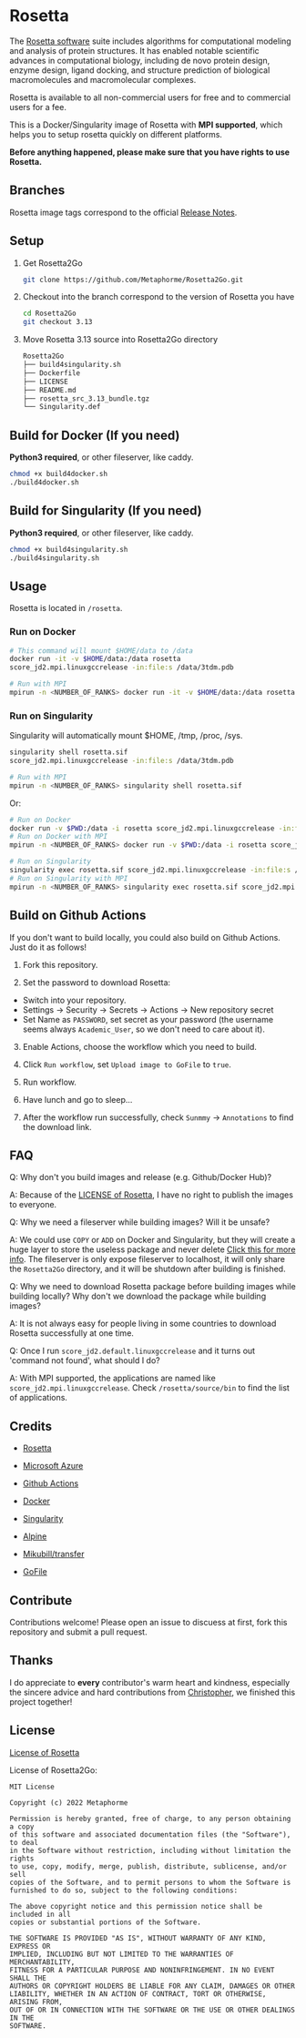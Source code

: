 # Rosetta

The [Rosetta software](https://www.rosettacommons.org/) suite includes algorithms for computational modeling and analysis of protein structures. It has enabled notable scientific advances in computational biology, including de novo protein design, enzyme design, ligand docking, and structure prediction of biological macromolecules and macromolecular complexes.

Rosetta is available to all non-commercial users for free and to commercial users for a fee.

This is a Docker/Singularity image of Rosetta with **MPI supported**, which helps you to setup rosetta quickly on different platforms.

**Before anything happened, please make sure that you have rights to use Rosetta.**

## Branches

Rosetta image tags correspond to the official [Release Notes](https://www.rosettacommons.org/docs/latest/release-notes).

## Setup

1. Get Rosetta2Go
    ```bash
    git clone https://github.com/Metaphorme/Rosetta2Go.git
    ```

2. Checkout into the branch correspond to the version of Rosetta you have
    ```bash
    cd Rosetta2Go
    git checkout 3.13
    ```

3. Move Rosetta 3.13 source into Rosetta2Go directory
    ```bash
    Rosetta2Go
    ├── build4singularity.sh
    ├── Dockerfile
    ├── LICENSE
    ├── README.md
    ├── rosetta_src_3.13_bundle.tgz
    └── Singularity.def
    ```

## Build for Docker (If you need)

**Python3 required**, or other fileserver, like caddy.

```bash
chmod +x build4docker.sh
./build4docker.sh
```

## Build for Singularity (If you need)

**Python3 required**, or other fileserver, like caddy.

```bash
chmod +x build4singularity.sh
./build4singularity.sh
```

## Usage

Rosetta is located in `/rosetta`.

### Run on Docker

```bash
# This command will mount $HOME/data to /data
docker run -it -v $HOME/data:/data rosetta
score_jd2.mpi.linuxgccrelease -in:file:s /data/3tdm.pdb

# Run with MPI
mpirun -n <NUMBER_OF_RANKS> docker run -it -v $HOME/data:/data rosetta
```

### Run on Singularity
Singularity will automatically mount $HOME, /tmp, /proc, /sys.

```bash
singularity shell rosetta.sif
score_jd2.mpi.linuxgccrelease -in:file:s /data/3tdm.pdb

# Run with MPI
mpirun -n <NUMBER_OF_RANKS> singularity shell rosetta.sif
```

Or:

```bash
# Run on Docker
docker run -v $PWD:/data -i rosetta score_jd2.mpi.linuxgccrelease -in:file:s /data/3tdm.pdb
# Run on Docker with MPI
mpirun -n <NUMBER_OF_RANKS> docker run -v $PWD:/data -i rosetta score_jd2.mpi.linuxgccrelease -in:file:s /data/3tdm.pdb

# Run on Singularity
singularity exec rosetta.sif score_jd2.mpi.linuxgccrelease -in:file:s /data/3tdm.pdb
# Run on Singularity with MPI
mpirun -n <NUMBER_OF_RANKS> singularity exec rosetta.sif score_jd2.mpi.linuxgccrelease -in:file:s /data/3tdm.pdb
```

## Build on Github Actions

If you don't want to build locally, you could also build on Github Actions. Just do it as follows!

1. Fork this repository.

2. Set the password to download Rosetta:
- Switch into your repository.
- Settings -> Security -> Secrets -> Actions -> New repository secret
- Set Name as `PASSWORD`, set secret as your password (the username seems always `Academic_User`, so we don't need to care about it).

3. Enable Actions, choose the workflow which you need to build.

4. Click `Run workflow`, set `Upload image to GoFile` to `true`.

5. Run workflow.

6. Have lunch and go to sleep...

7. After the workflow run successfully, check `Sunmmy` -> `Annotations` to find the download link.

## FAQ

Q: Why don't you build images and release (e.g. Github/Docker Hub)?

A: Because of the [LICENSE of Rosetta](https://www.rosettacommons.org/software/license-and-download), I have no right to publish the images to everyone.

Q: Why we need a fileserver while building images? Will it be unsafe?

A: We could use `COPY` or `ADD` on Docker and Singularity, but they will create a huge layer to store the useless package and never delete [Click this for more info](https://docs.docker.com/storage/storagedriver/#images-and-layers). The fileserver is only expose fileserver to localhost, it will only share the `Rosetta2Go` directory, and it will be shutdown after building is finished.

Q: Why we need to download Rosetta package before building images while building locally? Why don't we download the package while building images?

A: It is not always easy for people living in some countries to download Rosetta successfully at one time.

Q: Once I run `score_jd2.default.linuxgccrelease` and it turns out 'command not found', what should I do?

A: With MPI supported, the applications are named like `score_jd2.mpi.linuxgccrelease`. Check `/rosetta/source/bin` to find the list of applications.

## Credits

- [Rosetta](https://www.rosettacommons.org/)

- [Microsoft Azure](https://azure.microsoft.com/zh-cn/)

- [Github Actions](https://github.com/features/actions/)

- [Docker](https://www.docker.com/)

- [Singularity](https://sylabs.io/)

- [Alpine](https://www.alpinelinux.org/)

- [Mikubill/transfer](https://github.com/Mikubill/transfer)

- [GoFile](https://gofile.io/)

## Contribute

Contributions welcome! Please open an issue to discuess at first, fork this repository and submit a pull request.

## Thanks

I do appreciate to **every** contributor's warm heart and kindness, especially the sincere advice and hard contributions from [Christopher](https://github.com/CondaPereira), we finished this project together!

## License

[License of Rosetta](https://www.rosettacommons.org/software/license-and-download)

License of Rosetta2Go:

```
MIT License

Copyright (c) 2022 Metaphorme

Permission is hereby granted, free of charge, to any person obtaining a copy
of this software and associated documentation files (the "Software"), to deal
in the Software without restriction, including without limitation the rights
to use, copy, modify, merge, publish, distribute, sublicense, and/or sell
copies of the Software, and to permit persons to whom the Software is
furnished to do so, subject to the following conditions:

The above copyright notice and this permission notice shall be included in all
copies or substantial portions of the Software.

THE SOFTWARE IS PROVIDED "AS IS", WITHOUT WARRANTY OF ANY KIND, EXPRESS OR
IMPLIED, INCLUDING BUT NOT LIMITED TO THE WARRANTIES OF MERCHANTABILITY,
FITNESS FOR A PARTICULAR PURPOSE AND NONINFRINGEMENT. IN NO EVENT SHALL THE
AUTHORS OR COPYRIGHT HOLDERS BE LIABLE FOR ANY CLAIM, DAMAGES OR OTHER
LIABILITY, WHETHER IN AN ACTION OF CONTRACT, TORT OR OTHERWISE, ARISING FROM,
OUT OF OR IN CONNECTION WITH THE SOFTWARE OR THE USE OR OTHER DEALINGS IN THE
SOFTWARE.
```
